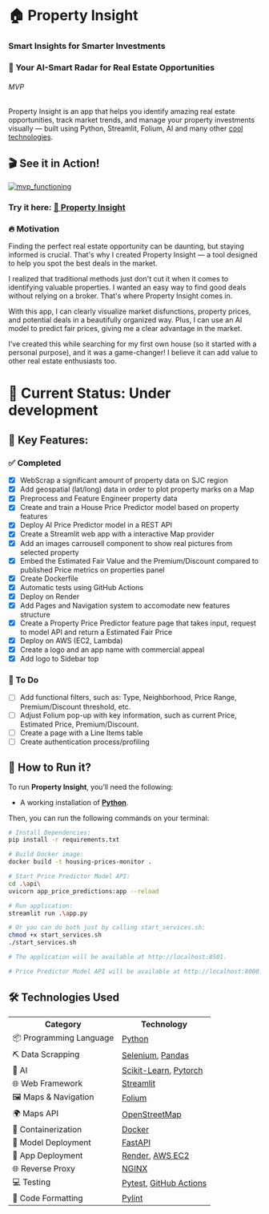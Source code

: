 # 🏠 Property Insight
### **Smart Insights for Smarter Investments**
### 🎯 Your AI-Smart Radar for Real Estate Opportunities

###### MVP

Property Insight is an app that helps you identify amazing real estate opportunities, track market trends, and manage your property investments visually — built using Python, Streamlit, Folium, AI and many other [cool technologies](#️-technologies-used).

## 🎬 See it in Action!

[![mvp_functioning](docs/1_first_app_mvp.png)](https://github.com/user-attachments/assets/3ee9ddfd-5a2f-4945-9576-56fa669c6ed5)


### Try it here: [🔗 Property Insight](https://sjc-housing-prices.onrender.com/)

### 🔥 Motivation
Finding the perfect real estate opportunity can be daunting, but staying informed is crucial. That's why I created Property Insight — a tool designed to help you spot the best deals in the market.

I realized that traditional methods just don't cut it when it comes to identifying valuable properties. I wanted an easy way to find good deals without relying on a broker. That's where Property Insight comes in.

With this app, I can clearly visualize market disfunctions, property prices, and potential deals in a beautifully organized way. Plus, I can use an AI model to predict fair prices, giving me a clear advantage in the market.

I’ve created this while searching for my first own house (so it started with a personal purpose), and it was a game-changer! I believe it can add value to other real estate enthusiasts too.

# 🚧 Current Status: **Under development**

## 🎯 Key Features:

### ✅ Completed
* [x] WebScrap a significant amount of property data on SJC region
* [x] Add geospatial (lat/long) data in order to plot property marks on a Map
* [x] Preprocess and Feature Engineer property data
* [x] Create and train a House Price Predictor model based on property features
* [x] Deploy AI Price Predictor model in a REST API
* [x] Create a Streamlit web app with a interactive Map provider
* [x] Add an images carrousell component to show real pictures from selected property
* [x] Embed the Estimated Fair Value and the Premium/Discount compared to published Price metrics on properties panel
* [x] Create Dockerfile
* [x] Automatic tests using GitHub Actions
* [x] Deploy on Render
* [x] Add Pages and Navigation system to accomodate new features structure
* [x] Create a Property Price Predictor feature page that takes input, request to model API and return a Estimated Fair Price
* [x] Deploy on AWS (EC2, Lambda)
* [x] Create a logo and an app name with commercial appeal
* [x] Add logo to Sidebar top

### 📝 To Do

* [ ] Add functional filters, such as: Type, Neighborhood, Price Range, Premium/Discount threshold, etc.
* [ ] Adjust Folium pop-up with key information, such as current Price, Estimated Price, Premium/Discount. 
* [ ] Create a page with a Line Items table
* [ ] Create authentication process/profiling

## 🚀 How to Run it?

To run **Property Insight**, you’ll need the following:

- A working installation of **[Python](https://www.python.org/)**.


Then, you can run the following commands on your terminal:

```bash
# Install Dependencies:
pip install -r requirements.txt 

# Build Docker image:
docker build -t housing-prices-monitor .

# Start Price Predictor Model API:
cd .\api\
uvicorn app_price_predictions:app --reload

# Run application:
streamlit run .\app.py

# Or you can do both just by calling start_services.sh:
chmod +x start_services.sh
./start_services.sh

# The application will be available at http://localhost:8501.

# Price Predictor Model API will be available at http://localhost:8000.
```

## 🛠️ Technologies Used

<table style="width:100%">
  <tr>
    <th>Category</th>
    <th>Technology</th>
  </tr>
  <tr>
    <td>📦 Programming Language</td>
    <td><a href="https://www.python.org/">Python</a></td>
  </tr>
  <tr>
    <td>⛏️ Data Scrapping</td>
    <td><a href="https://www.selenium.dev/">Selenium</a>,  <a href="https://pandas.pydata.org/">Pandas</a></td></td>
  </tr>
  <tr>
    <td>🤖 AI</td>
    <td><a href="https://scikit-learn.org/stable/"/>Scikit-Learn</a>, <a href="https://pytorch.org/">Pytorch</a></td>
  </tr>  
  <tr>
  <tr>
    <td>🌐 Web Framework</td>
    <td><a href="https://streamlit.io/">Streamlit</a></td>
  </tr>  
  <tr>
    <td>🖼️ Maps & Navigation</td>
    <td><a href="https://pypi.org/project/folium/">Folium</a>
  </tr>
  <tr>
    <td>🌍 Maps API</td>
    <td><a href="https://www.openstreetmap.org/">OpenStreetMap</a></td>
  </tr>
    <tr>
    <td>🐳 Containerization</td>
    <td><a href="https://www.docker.com/">Docker</a></td>
  </tr>
  <tr>
    <td>🚀 Model Deployment</td>
    <td><a href="https://fastapi.tiangolo.com/">FastAPI</a></td>
  </tr>
  <tr>
    <td>🚀 App Deployment</td>
    <td><a href="https://sjc-housing-prices.onrender.com/">Render</a>, <a href="https://aws.amazon.com/">AWS EC2</a></td>
  </tr>
  <tr>
    <td>🌐 Reverse Proxy</td>
    <td><a href="https://nginx.org/">NGINX</a></td>
  </tr>
  <tr>
    <td>💻 Testing</td>
    <td><a href="https://docs.pytest.org/en/stable"/>Pytest</a>, <a href="https://github.com/features/actions">GitHub Actions</a></td>
  </tr>
  <tr>
    <td>🔧 Code Formatting</td>
    <td><a href="https://www.pylint.org/">Pylint</a></td>
  </tr>
</table>
